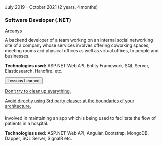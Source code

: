 <div class="">
    <div class="float-right">
        <span class="text-primary experience-date">July 2019 - October 2021 (2 years, 4 months)</span>
    </div>
    <div class="">
        <h3 class="mb-0">Software Developer (.NET)</h3>
        <div class="subheading mb-3">
            <a href="https://www.arcanys.com/">Arcanys</a>
        </div>
        <div class="col-md-10">
            <!-- <p class="text-primary experience-date">July 2019 - April 2020:</p> -->
            <p>
                A backend developer of a team working on an internal social networking site of a company whose services involves offering coworking spaces, meeting rooms and physical offices as well as virtual offices, to people and businesses.
            </p>
            <!-- 
            <p>
                (I am involved only in the backend side of the application which is written in C# and uses .NET. The frontend side is written in TypeScript and uses Angular, but I was not involved in that [yet].)
            </p> 
            -->
        </div>
        <p class="col-md-10 small">
            <strong>Technologies used:</strong> ASP.NET Web API, Entity Framework, SQL Server, Elasticsearch, Hangfire, etc.
        </p>
    </div>
</div>



<div class="col-md-10 accordion mt-2 d-print-none d-none" id="experience-6-arcanys-accordion">
    <div class="card">
        <div class="card-header p-0" id="experience-6-arcanys-heading-contributions">
            <p class="mb-0">
                <button class="btn btn-link btn-block text-left collapsed subheading-small" type="button" data-toggle="collapse" data-target="#experience-6-arcanys-collapse-contributions" aria-expanded="true" aria-controls="experience-6-arcanys-collapse-contributions">
                Lessons Learned:
                </button>
            </p>
        </div>
        <div id="experience-6-arcanys-collapse-contributions" class="collapse" aria-labelledby="experience-6-arcanys-heading-contributions" data-parent="#experience-6-arcanys-accordion">
	        <div class="card-body">
                <div class="pr-3">
                    <p>
                        <a href="/2020/07/31/some-legacy-code-lessons-and-resources/">Don’t try to clean up everything.</a>
                    </p>
                    <p>
                        <a href="/2020/05/02/avoid-directly-using-thrid-party-classes-at-the-boundaries/">Avoid directly using 3rd party classes at the boundaries of your architecture.</a>
                    </p>
                </div>
            </div>
        </div>
    </div>
</div>

<!-- 
<div class="col-md-10 d-flex flex-column flex-md-row justify-content-between">
    <div class="flex-grow-1">
        <h3 class="mb-0"></h3>
        <div class="subheading mb-3">
        </div>      
        <p class="text-primary experience-date">May 2020 - January 2021:</p>
        <p>
            Our client was affected by the lockdowns, so our work with them stopped, and our team was put on bench. I was learning Angular, Microservices in .NET, and a little bit of Domain-Driven Design during this time.
        </p>
    </div>
</div> 
-->



<div class="col-md-10 d-flex flex-column flex-md-row justify-content-between mb-5">
    <div class="flex-grow-1">
        <h3 class="mb-0"></h3>
        <div class="subheading mb-3">
        </div>
        <!-- <p class="text-primary experience-date">February - September 2021:</p> -->
        <p>
            Involved in maintaining an app which is being used to facilitate the flow of patients in a hospital.
        </p>
        <p class="small">
            <strong>Technologies used:</strong> ASP.NET Web API, Angular, Bootstrap, MongoDB, Dapper, SQL Server, SignalR
            etc.
            <!-- RabbitMQ,  -->
        </p>
    </div>
</div>

<div class="mb-3">

</div>
